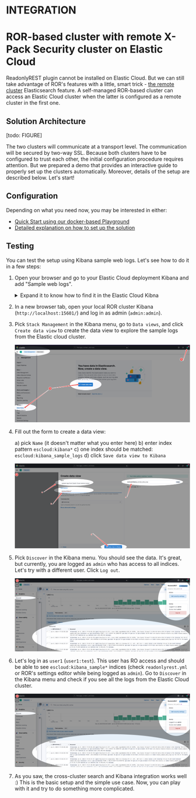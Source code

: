 # INTEGRATION
# ROR-based cluster with remote X-Pack Security cluster on Elastic Cloud

ReadonlyREST plugin cannot be installed on Elastic Cloud. But we can still take advantage of ROR's features with a little, 
smart trick - [the remote cluster](https://www.elastic.co/guide/en/elasticsearch/reference/current/remote-clusters.html) Elasticsearch feature. A self-managed ROR-based cluster can access an Elastic Cloud cluster when the latter is configured
as a remote cluster in the first one. 

## Solution Architecture 

[todo: FIGURE]

The two clusters will communicate at a transport level. The communication will be secured by two-way SSL. Because both clusters have to be
configured to trust each other, the initial configuration procedure requires attention. But we prepared a demo that provides 
an interactive guide to properly set up the clusters automatically. Moreover, details of the setup are described below. Let's start!

## Configuration

Depending on what you need now, you may be interested in either:

* [Quick Start using our docker-based Playground](playgroud.md) 
* [Detailed explanation on how to set up the solution](details.md)

## Testing

You can test the setup using Kibana sample web logs. 
Let's see how to do it in a few steps:

1. Open your browser and go to your Elastic Cloud deployment Kibana and add "Sample web logs".


    <details>
        <summary>Expand it to know how to find it in the Elastic Cloud Kibna</summary>

    ![Adding sample web logs](../../.gitbook/assets/elastic_cloud_testing_f1.png)

    </details>

2. In a new browser tab, open your local ROR cluster Kibana (`http://localhost:15601/`) and log in as admin (`admin:admin`).

3. Pick `Stack Management` in the Kibana menu, go to `Data views`, and click `Create data view` to create the data view to explore the sample logs from the Elastic cloud cluster.

    ![Creating data view 1](../../.gitbook/assets/elastic_cloud_testing_f2.png)

4. Fill out the form to create a data view:

    a) pick `Name` (it doesn't matter what you enter here)
    b) enter index pattern `escloud:kibana*` 
    c) one index should be matched: `escloud:kibana_sample_logs` 
    d) click `Save data view to Kibana`

    ![Creating data view 2](../../.gitbook/assets/elastic_cloud_testing_f3.png)

5. Pick `Discover` in the Kibana menu. You should see the data. It's great, but currently, you are logged as `admin` who has access to all indices. Let's try with a different user. Click `Log out`.

    ![Discover - admin](../../.gitbook/assets/elastic_cloud_testing_f4.png)

6. Let's log in as `user1` (`user1:test`). This user has RO access and should be able to see `escloud:kibana_sample*` indices (check `readonlyrest.yml` or ROR's settings editor while being logged as `admin`). Go to `Discover` in the Kibana menu and check if you see all the logs from the Elastic Cloud cluster.

    ![Discover - user1](../../.gitbook/assets/elastic_cloud_testing_f4.png)

7. As you saw, the cross-cluster search and Kibana integration works well :) This is the basic setup and the simple use case. Now, you can play with it and try to do something more complicated. 
